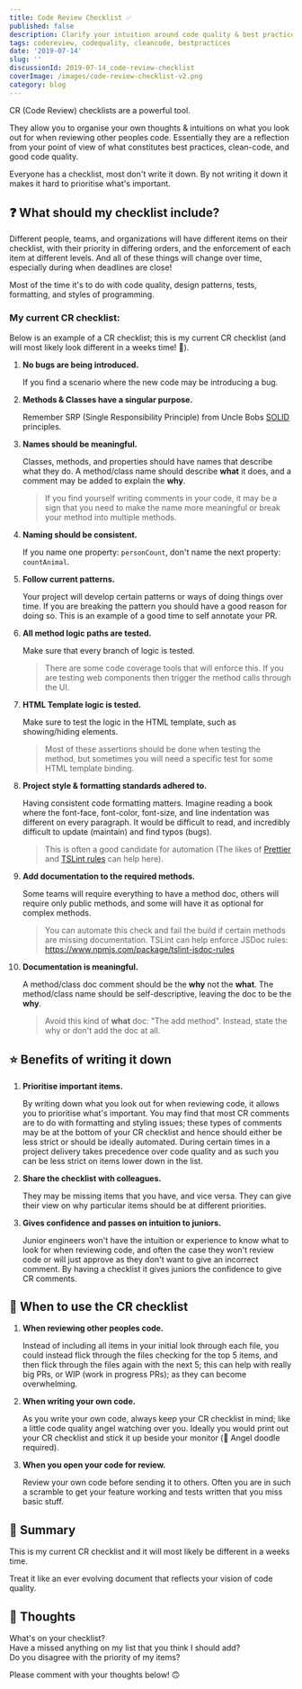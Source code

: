 ```yaml
---
title: Code Review Checklist ✅
published: false
description: Clarify your intuition around code quality & best practices.
tags: codereview, codequality, cleancode, bestpractices
date: '2019-07-14'
slug: ''
discussionId: 2019-07-14_code-review-checklist
coverImage: /images/code-review-checklist-v2.png
category: blog
---
```


CR (Code Review) checklists are a powerful tool.

They allow you to organise your own thoughts & intuitions on what you look out for when reviewing other peoples code.
Essentially they are a reflection from your point of view of what constitutes best practices, clean-code, and good code quality.

Everyone has a checklist, most don't write it down.
By not writing it down it makes it hard to prioritise what's important.

## ❓ What should my checklist include?

Different people, teams, and organizations will have different items on their checklist, with their priority in differing orders, and the enforcement of each item at different levels.
And all of these things will change over time, especially during when deadlines are close!

Most of the time it's to do with code quality, design patterns, tests, formatting, and styles of programming.

### My current CR checklist:

Below is an example of a CR checklist; this is my current CR checklist (and will most likely look different in a weeks time! 👀).

1. **No bugs are being introduced.**

   If you find a scenario where the new code may be introducing a bug.

1. **Methods & Classes have a singular purpose.**

   Remember SRP (Single Responsibility Principle) from Uncle Bobs [SOLID](https://en.wikipedia.org/wiki/SOLID) principles.

1. **Names should be meaningful.**

   Classes, methods, and properties should have names that describe what they do.
   A method/class name should describe **what** it does, and a comment may be added to explain the **why**.

   > If you find yourself writing comments in your code, it may be a sign that you need to make the name more meaningful or break your method into multiple methods.

1. **Naming should be consistent.**

   If you name one property: `personCount`, don't name the next property: `countAnimal`.

1. **Follow current patterns.**

   Your project will develop certain patterns or ways of doing things over time.
   If you are breaking the pattern you should have a good reason for doing so.
   This is an example of a good time to self annotate your PR.

1. **All method logic paths are tested.**

   Make sure that every branch of logic is tested.

   > There are some code coverage tools that will enforce this. If you are testing web components then trigger the method calls through the UI.

1. **HTML Template logic is tested.**

   Make sure to test the logic in the HTML template, such as showing/hiding elements.

   > Most of these assertions should be done when testing the method, but sometimes you will need a specific test for some HTML template binding.

1. **Project style & formatting standards adhered to.**

   Having consistent code formatting matters.
   Imagine reading a book where the font-face, font-color, font-size, and line indentation was different on every paragraph.
   It would be difficult to read, and incredibly difficult to update (maintain) and find typos (bugs).

   > This is often a good candidate for automation (The likes of [Prettier](https://prettier.io/) and [TSLint rules](https://palantir.github.io/tslint/) can help here).

1. **Add documentation to the required methods.**

   Some teams will require everything to have a method doc, others will require only public methods, and some will have it as optional for complex methods.

   > You can automate this check and fail the build if certain methods are missing documentation. TSLint can help enforce JSDoc rules: https://www.npmjs.com/package/tslint-jsdoc-rules

1. **Documentation is meaningful.**

   A method/class doc comment should be the **why** not the **what**.
   The method/class name should be self-descriptive, leaving the doc to be the **why**.

   > Avoid this kind of **what** doc: "The add method". Instead, state the why or don't add the doc at all.

## ⭐ Benefits of writing it down

1. **Prioritise important items.**

   By writing down what you look out for when reviewing code, it allows you to prioritise what's important.
   You may find that most CR comments are to do with formatting and styling issues; these types of comments may be at the bottom of your CR checklist and hence should either be less strict or should be ideally automated.
   During certain times in a project delivery takes precedence over code quality and as such you can be less strict on items lower down in the list.

1. **Share the checklist with colleagues.**

   They may be missing items that you have, and vice versa.
   They can give their view on why particular items should be at different priorities.

1. **Gives confidence and passes on intuition to juniors.**

   Junior engineers won't have the intuition or experience to know what to look for when reviewing code, and often the case they won't review code or will just approve as they don't want to give an incorrect comment.
   By having a checklist it gives juniors the confidence to give CR comments.

## 🤷 When to use the CR checklist

1. **When reviewing other peoples code.**

   Instead of including all items in your initial look through each file, you could instead flick through the files checking for the top 5 items, and then flick through the files again with the next 5; this can help with really big PRs, or WIP (work in progress PRs); as they can become overwhelming.

1. **When writing your own code.**

   As you write your own code, always keep your CR checklist in mind; like a little code quality angel watching over you.
   Ideally you would print out your CR checklist and stick it up beside your monitor (👼 Angel doodle required).

1. **When you open your code for review.**

   Review your own code before sending it to others.
   Often you are in such a scramble to get your feature working and tests written that you miss basic stuff.

## 📝 Summary

This is my current CR checklist and it will most likely be different in a weeks time.

Treat it like an ever evolving document that reflects your vision of code quality.

## 💭 Thoughts

What's on your checklist?  
Have a missed anything on my list that you think I should add?  
Do you disagree with the priority of my items?

Please comment with your thoughts below! 🙃

